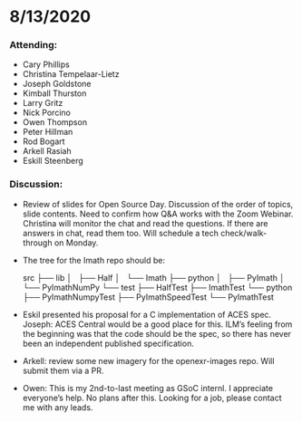 # 8/13/2020

### Attending:

* Cary Phillips
* Christina Tempelaar-Lietz
* Joseph Goldstone
* Kimball Thurston
* Larry Gritz
* Nick Porcino
* Owen Thompson
* Peter Hillman
* Rod Bogart
* Arkell Rasiah
* Eskill Steenberg

### Discussion:

* Review of slides for Open Source Day. Discussion of the order of
  topics, slide contents. Need to confirm how Q&A works with the Zoom
  Webinar. Christina will monitor the chat and read the questions. If
  there are answers in chat, read them too. Will schedule a tech
  check/walk-through on Monday.

* The tree for the Imath repo should be:

    src
    ├── lib
    │   ├── Half
    │   └── Imath
    ├── python
    │   ├── PyImath
    │   └── PyImathNumPy
    └── test
        ├── HalfTest
        ├── ImathTest
        └── python
            ├── PyImathNumpyTest
            ├── PyImathSpeedTest
            └── PyImathTest
        
* Eskil presented his proposal for a C implementation of ACES
  spec. Joseph: ACES Central would be a good place for this.  ILM’s
  feeling from the beginning was that the code should be the spec, so
  there has never been an independent published specification.

* Arkell: review some new imagery for the openexr-images repo. Will
  submit them via a PR.

* Owen: This is my 2nd-to-last meeting as GSoC internl. I appreciate
  everyone’s help. No plans after this. Looking for a job, please
  contact me with any leads.
